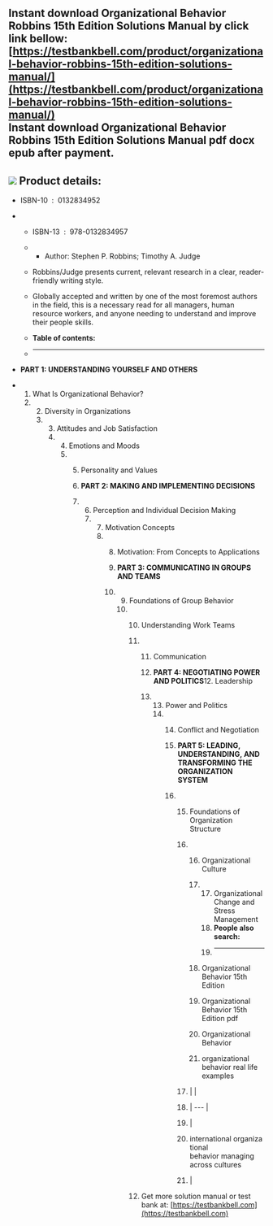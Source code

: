Instant download **Organizational Behavior Robbins 15th Edition Solutions Manual** by click link bellow:  
[https://testbankbell.com/product/organizational-behavior-robbins-15th-edition-solutions-manual/](https://testbankbell.com/product/organizational-behavior-robbins-15th-edition-solutions-manual/)  
**Instant download Organizational Behavior Robbins 15th Edition Solutions Manual pdf docx epub after payment.**
---------------------------------------------------------------------------------------------------------------


![](https://testbankbell.com/wp-content/uploads/2023/05/Organizational_Behavior_robbins_15th__35565.1405451858.1280.1280.jpg)
**Product details:**
--------------------


* ISBN-10 ‏ : ‎ 0132834952
* * ISBN-13 ‏ : ‎ 978-0132834957
  * * Author: Stephen P. Robbins; Timothy A. Judge
   
  * Robbins/Judge presents current, relevant research in a clear, reader-friendly writing style.
 
  * Globally accepted and written by one of the most foremost authors in the field, this is a necessary read for all managers, human resource workers, and anyone needing to understand and improve their people skills.
  * **Table of contents:**
  * ----------------------
 
* **PART 1: UNDERSTANDING YOURSELF AND OTHERS**
* 1. What Is Organizational Behavior?
  2. 2. Diversity in Organizations
     3. 3. Attitudes and Job Satisfaction
        4. 4. Emotions and Moods
           5. 5. Personality and Values
             
              6. **PART 2: MAKING AND IMPLEMENTING DECISIONS**
              7. 6. Perception and Individual Decision Making
                 7. 7. Motivation Concepts
                    8. 8. Motivation: From Concepts to Applications
                      
                       9. **PART 3: COMMUNICATING IN GROUPS AND TEAMS**
                       10. 9. Foundations of Group Behavior
                           10. 10. Understanding Work Teams
                               11. 11. Communication
                                  
                                   12. **PART 4: NEGOTIATING POWER AND POLITICS**12. Leadership
                                   13. 13. Power and Politics
                                       14. 14. Conflict and Negotiation
                                          
                                           15. **PART 5: LEADING, UNDERSTANDING, AND TRANSFORMING THE ORGANIZATION SYSTEM**
                                           16. 15. Foundations of Organization Structure
                                               16. 16. Organizational Culture
                                                   17. 17. Organizational Change and Stress Management
                                                       18. **People also search:**
                                                       19. -----------------------
                                                      
                                                   18. Organizational Behavior 15th Edition
                                                  
                                                   19. Organizational Behavior 15th Edition pdf
                                                  
                                                   20. Organizational Behavior
                                                  
                                                   21. organizational behavior real life examples
                                                  
                                               17. |  |
                                               18. | --- |
                                               19. |
                                               20. international organizational behavior managing across cultures
                                               21.  |
                                              
                               12.  Get more solution manual or test bank at: [https://testbankbell.com](https://testbankbell.com)
